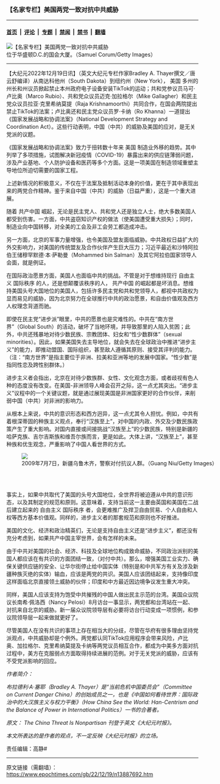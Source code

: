 ### 【名家专栏】美国两党一致对抗中共威胁

---

#### [首页](../../../..?n13887692) &nbsp;|&nbsp; [评论](../../../../../epoch-comment?n13887692) &nbsp;|&nbsp; [专题](../../../../../epoch-special?n13887692) &nbsp;|&nbsp; [禁闻](../../../../../epoch-news?n13887692) &nbsp;|&nbsp; [禁书](../../../../../books?n13887692) &nbsp;|&nbsp; [翻墙](https://github.com/gfw-breaker/nogfw/blob/master/README.md?n13887692)


<div><img alt="【名家专栏】美国两党一致对抗中共威胁" class="attachment-djy_600_400 size-djy_600_400 wp-post-image" src="https://i.epochtimes.com/assets/uploads/2022/12/id13887696-GettyImages-1233491669-1200x800-600x400.jpg"/>
<div class="caption">
 位于华盛顿D.C.的国会大厦。（Samuel Corum/Getty Images）
</div></div><hr/><div class="post_content" id="artbody" itemprop="articleBody">
 <!-- article content begin -->
 <p>
  【大纪元2022年12月19日讯】（英文大纪元专栏作家Bradley A. Thayer撰文／唐云舒编译）从南达科他州（South Dakota）到纽约州（New York），
  <ok href="https://www.epochtimes.com/gb/tag/%E7%BE%8E%E5%9B%BD.html">
   美国
  </ok>
  多州的州长和州议员掀起禁止本州政府电子设备安装TikTok的运动；共和党参议员马可‧卢比奥（Marco Rubio）、共和党众议员迈克‧加拉格尔（Mike Gallagher）和民主党众议员拉亚·克里希纳莫提（Raja Krishnamoorthi）共同合作，在国会两院提出禁止TikTok的法案；卢比奥还和民主党众议员罗‧卡纳（Ro Khanna）一道提出《国家发展战略和协调法案》（National Development Strategy and Coordination Act）。这些行动表明，中国（中共）的威胁及美国的应对，是无关党派的议题。
 </p>
 <p>
  《国家发展战略和协调法案》致力于扭转数十年来
  <ok href="https://www.epochtimes.com/gb/tag/%E7%BE%8E%E5%9B%BD.html">
   美国
  </ok>
  制造业外移的趋势。其中列举了多项措施，试图解决新冠疫情（COVID-19）暴露出来的供应链薄弱问题，涉及产业基地、个人防护设备和医药等多个方面。这是一项美国在制造领域重塑主导地位所迫切需要的国家工程。
 </p>
 <p>
  上述新情况的积极意义，不仅在于法案及抵制活动本身的价值，更在于其中表现出来的两党合作精神。鉴于来自中国（中共）的威胁（日益严重），这是一个重大进展。
 </p>
 <p>
  随着
  <ok href="https://www.epochtimes.com/gb/tag/%E5%85%B1%E4%BA%A7%E4%B8%AD%E5%9B%BD.html">
   共产中国
  </ok>
  崛起，无论是民主党人、共和党人还是独立人士，绝大多数美国人都受到伤害。一方面，中共盗窃知识产权的做法（使美国遭受重大损失）；同时，制造业向中国转移，对全美的工会及非工会劳工都造成冲击。
 </p>
 <p>
  另一方面，北京的军事力量增强，也令美国及盟友面临威胁。中共政权日益扩大的外交影响力，对美国的传统盟友及合作伙伴产生巨大压力；习近平最近和沙特阿拉伯王储穆罕默德·本·萨勒曼（Mohammed bin Salman）及其它阿拉伯国家领导人会面，就是例证。
 </p>
 <p>
  在国际政治愿景方面，美国人也面临中共的挑战。不管是对于想维持现行
  <ok href="https://www.epochtimes.com/gb/tag/%E8%87%AA%E7%94%B1%E4%B8%BB%E4%B9%89.html">
   自由主义
  </ok>
  <ok href="https://www.epochtimes.com/gb/tag/%E5%9B%BD%E9%99%85%E7%A7%A9%E5%BA%8F.html">
   国际秩序
  </ok>
  的人，还是想颠覆该秩序的人，
  <ok href="https://www.epochtimes.com/gb/tag/%E5%85%B1%E4%BA%A7%E4%B8%AD%E5%9B%BD.html">
   共产中国
  </ok>
  的崛起都是坏消息。想维持美国头号大国地位的美国人，包括许多民主党和共和党领导人，都视中共政权为显而易见的威胁，因为北京努力在全球推行中共的政治愿景，和自由价值观及西方人权理念背道而驰。
 </p>
 <p>
  即使在民主党“进步派”眼里，中共的愿景也是灾难性的。中共在“南方世界”（Global South）的活动，破坏了当地环境，并导致那里的人陷入贫困；此外，中共还残暴地对待少数民族、宗教团体、妇女和“性少数群体”（sexual minorities）。因此，如果美国失去主导地位，就会失去在全球政治中推进“进步主义”的能力，即推动盟国、国际组织，甚至敌人遵循其原则、接受其评判的能力。（注：“南方世界”是指主要位于非洲、拉美和亚洲等地的发展中国家。“性少数”是指同性恋及跨性别群体。）
 </p>
 <p>
  进步主义者会指出，北京在对待少数族群、女性、文化观念方面，或者歧视有色人种的态度没有改变。在美国-非洲领导人峰会召开之际，这一点尤其突出。“进步主义”议程中的一个关键议题，就是通过展现美国是非洲国家更好的合作伙伴，来削弱中国（中共）对非洲的影响力。
 </p>
 <p>
  从根本上来说，中共的意识形态和西方迥异，这一点尤其令人担忧。例如，中共有着根深蒂固的种族主义观点，奉行“汉族至上”，对中国的内政、外交及少数民族政策产生了重大影响。对国内直接或间接挑战“汉族至上”的少数民族，特别是新疆的哈萨克族、吉尔吉斯族和维吾尔族而言，更是如此。大体上讲，“汉族至上”，甚至种族和优生观念，严重影响了中国人看世界的方式。
 </p>
 <figure class="wp-caption aligncenter" style="width: 599px">
  <ok href=" https://img.theepochtimes.com/assets/uploads/2019/07/07/ET-3.jpg" rel="noreferrer noopener" target="_blank">
   <img class="" src="https://img.theepochtimes.com/assets/uploads/2019/07/07/ET-3.jpg"/>
  </ok>
  <br/><figcaption class="wp-caption-text">
   2009年7月7日，新疆乌鲁木齐，警察对付抗议人群。（Guang Niu/Getty Images）
  </figcaption><br/>
 </figure><br/>
 <p>
  事实上，如果中共取代了美国的头号大国地位，全世界将被迫遵从中共的意识形态，以及其制定的规范和原则。这意味着，支持当前这一主要由英国和美国在二战后建立起来的
  <ok href="https://www.epochtimes.com/gb/tag/%E8%87%AA%E7%94%B1%E4%B8%BB%E4%B9%89.html">
   自由主义
  </ok>
  <ok href="https://www.epochtimes.com/gb/tag/%E5%9B%BD%E9%99%85%E7%A7%A9%E5%BA%8F.html">
   国际秩序
  </ok>
  者，会更难推广及捍卫自由贸易、个人自由和人权等西方基本价值观。同样的，进步主义者的那套规范和原则也不好推进。
 </p>
 <p>
  美国的文化、经济和政治精英们，无论是支持自由主义还是“进步主义”，都还没有充分考虑到，如果共产中国主宰世界，会有怎样的未来。
 </p>
 <p>
  由于中共对美国的社会、经济、科技及全球地位构成致命威胁，不同政治派别的美国人都应该在有共识的方面团结一致，（对付中共）。那么，增强美国工业实力、确保关键供应链的安全、让华尔街停止给中国实体（特别是和中共军方有关及涉及新疆种族灭绝的实体）输血，应该是两党的共识。美国人应该团结起来，支持像印度这样面临北京直接领土威胁的伙伴；印度和中方最近因边境争议发生重大冲突。
 </p>
 <p>
  同样，美国人应该支持为饱受中共摧残的中国人做出民主示范的台湾。美国众议院议长南希·佩洛西（Nancy Pelosi）8月访台一事显示，两党都和台湾站在一起、对抗来自北京的威胁。新一届众议院领导层有必要将访台行动变成一项惯例，和参议院领导层一起来做就更好了。
 </p>
 <p>
  尽管美国人在没有共识的事项上存在相当大的分歧，尽管在华府有很多理由坚持党派观点，中共威胁却是个例外。两党都认同TikTok应用程序会带来风险，卢比奥、加拉格尔、克里希纳莫提及卡纳等两党议员相互合作，都成为中美多方面对抗过程中，美方在克服弱点方面取得持续进展的范例。对于无关党派的威胁，应该有不受党派影响的回应。
 </p>
 <p>
  <em>
   作者简介：
  </em>
 </p>
 <p>
  <em>
   布拉德利‧A‧塞耶（Bradley A. Thayer）是“当前危机中国委员会”（Committee on Current Danger China）的创始成员之一，也是《中国如何看待世界：国际政治中的大汉族主义与权力平衡》（How China See the World: Han-Centrism and the Balance of Power in International Politics）一书的合著者。
  </em>
 </p>
 <p>
  <em>
   原文：
   <ok href="https://www.theepochtimes.com/the-china-threat-is-nonpartisan_4923904.html" rel="noopener noreferrer" target="_blank">
    The China Threat Is Nonpartisan
   </ok>
   刊登于英文《大纪元时报》。
  </em>
 </p>
 <p>
  <em>
   本文所表达的是作者的观点，不一定反映《大纪元时报》的立场。
  </em>
 </p>
 <p>
  责任编辑：高静#
 </p>
 <!-- article content end -->
 <div id="below_article_ad">
 </div>
</div>


---

原文链接（需翻墙）：https://www.epochtimes.com/gb/22/12/19/n13887692.htm